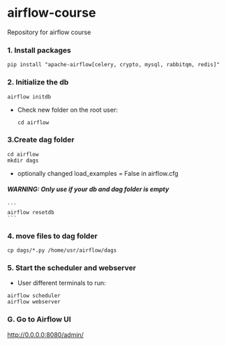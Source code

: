 # airflow-course
Repository for airflow course

### 1. Install packages
```
pip install "apache-airflow[celery, crypto, mysql, rabbitqm, redis]"
```

### 2. Initialize the db
```
airflow initdb
```
* Check new folder on the root user:
    ```
    cd airflow
    ```
### 3.Create dag folder  
```
cd airflow
mkdir dags
```
* optionally changed load_examples = False in airflow.cfg
##### WARNING: Only use if your db and dag folder is empty
    ```
    airflow resetdb
    ```
### 4. move files to dag folder
```
cp dags/*.py /home/usr/airflow/dags
```

### 5. Start the scheduler and webserver
* User different terminals to run:
```
airflow scheduler
airflow webserver
```

### G. Go to Airflow UI
http://0.0.0.0:8080/admin/
